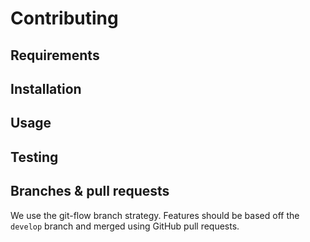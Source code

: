 # Contributing

## Requirements
<!--

List out any software requirements for running this project locally, for example:

* Ruby 3.0
* Postgresql 11.2
* Cassandra 9.0

For bonus points, explain how to install each.

-->

## Installation
<!--

Use this section to list out steps that are needed to setup this project locally. For example:

* Cloning the repository
* Running `bundle install`

-->

## Usage
<!--

Use this section to explain how to run the app after it's installed.

-->

## Testing
<!--

Use this section to explain how to run the tests

-->

## Branches & pull requests
We use the git-flow branch strategy. Features should be based off the `develop` branch and merged using GitHub pull requests.

